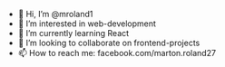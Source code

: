 - 👋 Hi, I’m @mroland1
- 👀 I’m interested in web-development
- 🌱 I’m currently learning React
- 💞️ I’m looking to collaborate on frontend-projects
- 📫 How to reach me: facebook.com/marton.roland27

<!---
mroland1/mroland1 is a ✨ special ✨ repository because its `README.md` (this file) appears on your GitHub profile.
You can click the Preview link to take a look at your changes.
--->
